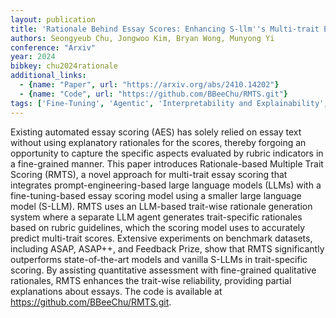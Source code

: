 ```yaml
---
layout: publication
title: 'Rationale Behind Essay Scores: Enhancing S-llm''s Multi-trait Essay Scoring With Rationale Generated By Llms'
authors: Seongyeub Chu, Jongwoo Kim, Bryan Wong, Munyong Yi
conference: "Arxiv"
year: 2024
bibkey: chu2024rationale
additional_links:
  - {name: "Paper", url: "https://arxiv.org/abs/2410.14202"}
  - {name: "Code", url: "https://github.com/BBeeChu/RMTS.git"}
tags: ['Fine-Tuning', 'Agentic', 'Interpretability and Explainability', 'Reinforcement Learning', 'Training Techniques', 'Has Code', 'Pretraining Methods', 'Prompting']
---
```

Existing automated essay scoring (AES) has solely relied on essay text
without using explanatory rationales for the scores, thereby forgoing an
opportunity to capture the specific aspects evaluated by rubric indicators in a
fine-grained manner. This paper introduces Rationale-based Multiple Trait
Scoring (RMTS), a novel approach for multi-trait essay scoring that integrates
prompt-engineering-based large language models (LLMs) with a fine-tuning-based
essay scoring model using a smaller large language model (S-LLM). RMTS uses an
LLM-based trait-wise rationale generation system where a separate LLM agent
generates trait-specific rationales based on rubric guidelines, which the
scoring model uses to accurately predict multi-trait scores. Extensive
experiments on benchmark datasets, including ASAP, ASAP++, and Feedback Prize,
show that RMTS significantly outperforms state-of-the-art models and vanilla
S-LLMs in trait-specific scoring. By assisting quantitative assessment with
fine-grained qualitative rationales, RMTS enhances the trait-wise reliability,
providing partial explanations about essays. The code is available at
https://github.com/BBeeChu/RMTS.git.
